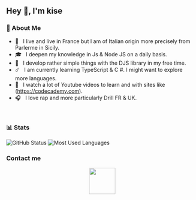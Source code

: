 <h2> Hey 👋, I'm kise </h2>

<h3> 🔎 About Me </h3>

- 🎌 &nbsp; I live and live in France but I am of Italian origin more precisely from Parlerme in Sicily.
- 🎓 &nbsp; I deepen my knowledge in Js & Node JS on a daily basis.
- 🌊 &nbsp; I develop rather simple things with the DJS library in my free time.
- ☄️ &nbsp; I am currently learning TypeScript & C #. I might want to explore more languages.
- 👀 &nbsp; I watch a lot of Youtube videos to learn and with sites like (https://codecademy.com).
- 🎧 &nbsp; I love rap and more particularly Drill FR & UK.


<br>

<h3>📊 Stats</h3>

<img src="https://github-readme-stats.vercel.app/api?username=kisedetp&count_private=true&show_icons=true&theme=great-gatsby" alt="GitHub Status"/>



<img src = "https://github-readme-stats.vercel.app/api/top-langs/?username=kisedetp&show_icons=true&layout=compact&theme=great-gatsby" alt="Most Used Languages">

<h3>  Contact me </h3>

<p align="center">
&nbsp; <a href="https://discord.com/users/789312441611321364" target="_blank" rel="noopener noreferrer"><img src="https://img.icons8.com/plasticine/100/000000/discord.png" width="70" /></a>
</p>

